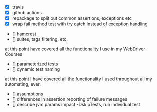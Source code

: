 - [x] travis
- [x] github actions
- [x] repackage to split out common assertions, exceptions etc
- [x] wrap fail method test with try catch instead of exception handling
- [] hamcrest
- [] suites, tags filtering, etc.

at this point have covered all the functionality I use in my WebDriver Courses

- [] parameterized tests
- [] dynamic test naming

at this point I have covered all the functionality I used throughout all my automating, ever.

- [] assumptions
- [] differences in assertion reporting of failure messages
- [] describe jvm params impact -DskipTests, run individual test

